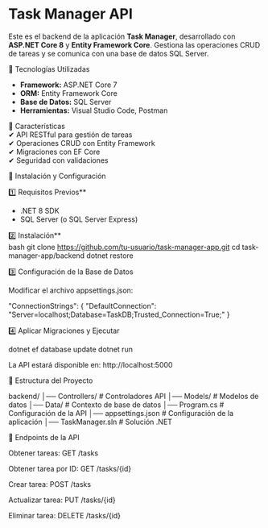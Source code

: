 ﻿# Task Manager API 
Este es el backend de la aplicación **Task Manager**, desarrollado con **ASP.NET Core 8** y **Entity Framework Core**. Gestiona las operaciones CRUD de tareas y se comunica con una base de datos SQL Server.  

🚀 Tecnologías Utilizadas  
- **Framework:** ASP.NET Core 7  
- **ORM:** Entity Framework Core  
- **Base de Datos:** SQL Server  
- **Herramientas:** Visual Studio Code, Postman  

📌 Características  
✔ API RESTful para gestión de tareas  
✔ Operaciones CRUD con Entity Framework  
✔ Migraciones con EF Core  
✔ Seguridad con validaciones  

 🔧 Instalación y Configuración  

1️⃣ Requisitos Previos**  
- .NET 8 SDK  
- SQL Server (o SQL Server Express)  

2️⃣ Instalación**  
bash
git clone https://github.com/tu-usuario/task-manager-app.git
cd task-manager-app/backend
dotnet restore

3️⃣ Configuración de la Base de Datos

Modificar el archivo appsettings.json:

"ConnectionStrings": {
  "DefaultConnection": "Server=localhost;Database=TaskDB;Trusted_Connection=True;"
}

4️⃣ Aplicar Migraciones y Ejecutar

dotnet ef database update
dotnet run

La API estará disponible en: http://localhost:5000

📌 Estructura del Proyecto

backend/
│── Controllers/           # Controladores API
│── Models/                # Modelos de datos
│── Data/                  # Contexto de base de datos
│── Program.cs             # Configuración de la API
│── appsettings.json       # Configuración de la aplicación
│── TaskManager.sln        # Solución .NET

📌 Endpoints de la API

Obtener tareas: GET /tasks

Obtener tarea por ID: GET /tasks/{id}

Crear tarea: POST /tasks

Actualizar tarea: PUT /tasks/{id}

Eliminar tarea: DELETE /tasks/{id}

